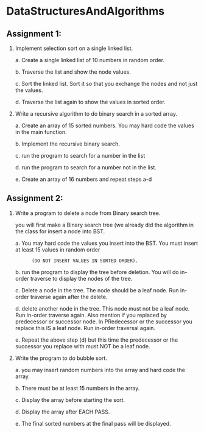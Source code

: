 # DataStructuresAndAlgorithms

Assignment 1:
-------------

1. Implement selection sort on a single linked list. 

   a. Create  a single  linked list of 10 numbers in random order.

   b. Traverse the list and show the node values.

   c. Sort the linked list.  Sort it so that you exchange the nodes and not just the values.

   d. Traverse the list again to show the values in sorted order.

2. Write a recursive algorithm to do binary search in a sorted array.

    a. Create an array of 15 sorted numbers.  You may hard code the values in the main function.

    b. Implement the recursive binary search.

    c. run the program to search for a number in the list

    d. run the program to search for a number not in the list.

    e. Create an array of 16 numbers and repeat steps a-d
   
 Assignment 2:
 -------------
 1. Write a program to delete a node from Binary search tree.

     you will first make a Binary search tree (we already did the algorithm in the class for insert a node into BST.

    a. You may hard code the values you insert into the BST. You must insert at least 15 values in random order

              (DO NOT INSERT VALUES IN SORTED ORDER).

    b. run the program to display the tree before deletion.  You will do in-order traverse to display the nodes of the tree.

    c. Delete a node in the tree.  The node should be a leaf node.  Run in-order traverse again after the delete.

     d. delete another node in the tree. This node must not be a leaf node.  Run in-order traverse again.  Also mention if you replaced by predecessor or successor node.   In PRedecessor or the successor you replace this IS a leaf node. Run in-order traversal again. 

    e. Repeat the above step (d) but this time the predecessor or the successor you replace with must NOT be a leaf node.


2. Write the program to do bubble sort.

    a. you may insert random numbers into the array and hard code the array.

    b. There must be at least 15 numbers in the array.

   c. Display the array before starting the sort.

    d. Display the array after EACH PASS.

     e. The final sorted numbers at the final pass will be displayed.
 
